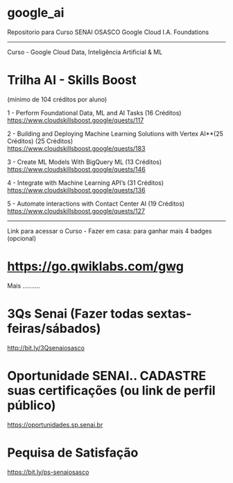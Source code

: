 # google_ai
Repositorio para Curso SENAI OSASCO Google Cloud I.A. Foundations

-------------------------------------------------------------

Curso - Google Cloud Data, Inteligência Artificial & ML
# Trilha AI - Skills Boost
(mínimo de 104 créditos por aluno)

1 - Perform Foundational Data, ML and AI Tasks (16 Créditos) <BR>
https://www.cloudskillsboost.google/quests/117

2 - Building and Deploying Machine Learning Solutions with Vertex AI**(25 Créditos)
(25 Créditos) <br>
https://www.cloudskillsboost.google/quests/183


3 - Create ML Models With BigQuery ML (13 Créditos)
https://www.cloudskillsboost.google/quests/146


4 - Integrate with Machine Learning API’s (31 Créditos)
https://www.cloudskillsboost.google/quests/136


5 - Automate interactions with Contact Center AI (19 Créditos)
https://www.cloudskillsboost.google/quests/127

-----------------------------------------------------

Link para acessar o Curso - Fazer em casa:
para ganhar mais 4 badges (opcional)
# https://go.qwiklabs.com/gwg

Mais ..........
# 3Qs Senai (Fazer todas sextas-feiras/sábados)
http://bit.ly/3Qsenaiosasco

# Oportunidade SENAI.. CADASTRE suas certificações (ou link de perfil público)
https://oportunidades.sp.senai.br

# Pequisa de Satisfação
https://bit.ly/ps-senaiosasco
